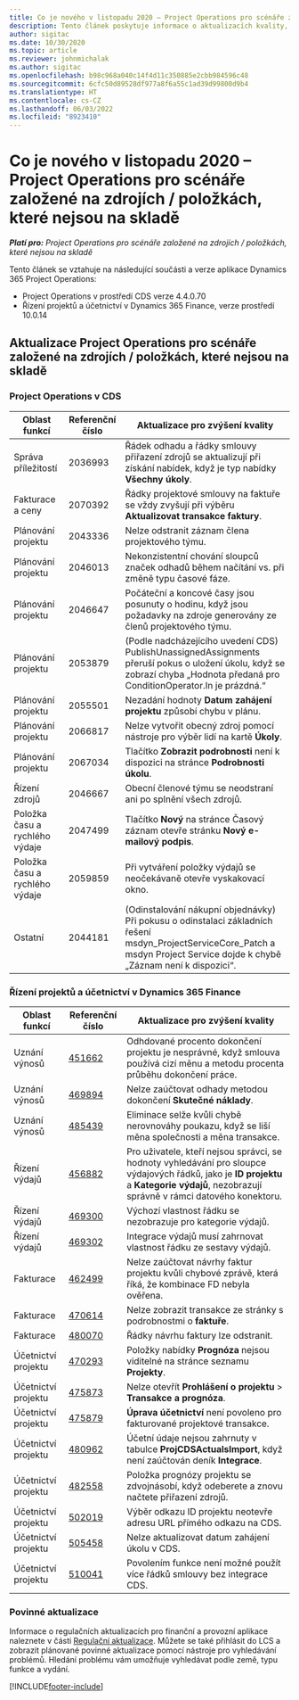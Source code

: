 ```yaml
---
title: Co je nového v listopadu 2020 – Project Operations pro scénáře založené na zdrojích / položkách, které nejsou na skladě
description: Tento článek poskytuje informace o aktualizacích kvality, které jsou k dispozici ve verzi Project Operations z listopadu 2020 pro scénáře založené na zdrojích / neskladových položkách.
author: sigitac
ms.date: 10/30/2020
ms.topic: article
ms.reviewer: johnmichalak
ms.author: sigitac
ms.openlocfilehash: b98c968a040c14f4d11c350885e2cbb984596c48
ms.sourcegitcommit: 6cfc50d89528df977a8f6a55c1ad39d99800d9b4
ms.translationtype: HT
ms.contentlocale: cs-CZ
ms.lasthandoff: 06/03/2022
ms.locfileid: "8923410"
---
```

# <a name="whats-new-november-2020---project-operations-for-resourcenon-stocked-based-scenarios"></a>Co je nového v listopadu 2020 – Project Operations pro scénáře založené na zdrojích / položkách, které nejsou na skladě

_**Platí pro:** Project Operations pro scénáře založené na zdrojích / položkách, které nejsou na skladě_

Tento článek se vztahuje na následující součásti a verze aplikace Dynamics 365 Project Operations:

- Project Operations v prostředí CDS verze 4.4.0.70
- Řízení projektů a účetnictví v Dynamics 365 Finance, verze prostředí 10.0.14

## <a name="updates-to-project-operations-for-resource-non-stocked-based-scenarios"></a>Aktualizace Project Operations pro scénáře založené na zdrojích / položkách, které nejsou na skladě

### <a name="project-operations-on-cds"></a>Project Operations v CDS

| Oblast funkcí                 | Referenční číslo | Aktualizace pro zvýšení kvality                                                                                                                                                                    |
|------------------------------|------------------|-----------------------------------------------------------------------------------------------------------------------------------------------------------------------------------|
|   Správa příležitostí       | 2036993          | Řádek odhadu a řádky smlouvy přiřazení zdrojů se aktualizují při získání nabídek, když je typ nabídky **Všechny úkoly**.                                                 |
| Fakturace a ceny          | 2070392          | Řádky projektové smlouvy na faktuře se vždy zvyšují při výběru **Aktualizovat transakce faktury**.                                                                         |
| Plánování projektu             | 2043336          | Nelze odstranit záznam člena projektového týmu.                                                                                                                                  |
| Plánování projektu             | 2046013          | Nekonzistentní chování sloupců značek odhadů během načítání vs. při změně typu časové fáze.                                                                                   |
| Plánování projektu             | 2046647          | Počáteční a koncové časy jsou posunuty o hodinu, když jsou požadavky na zdroje generovány ze členů projektového týmu.                                                                      |
| Plánování projektu             | 2053879          | (Podle nadcházejícího uvedení CDS) PublishUnassignedAssignments přeruší pokus o uložení úkolu, když se zobrazí chyba „Hodnota předaná pro ConditionOperator.In je prázdná.“                       |
| Plánování projektu             | 2055501          | Nezadání hodnoty **Datum zahájení projektu** způsobí chybu v plánu.                                                                                                      |
| Plánování projektu             | 2066817          | Nelze vytvořit obecný zdroj pomocí nástroje pro výběr lidí na kartě **Úkoly**.                                                                                                   |
| Plánování projektu             | 2067034          | Tlačítko **Zobrazit podrobnosti** není k dispozici na stránce **Podrobnosti úkolu**.                                                                                                       |
| Řízení zdrojů          | 2046667          | Obecní členové týmu se neodstraní ani po splnění všech zdrojů.                                                                                                    |
| Položka času a rychlého výdaje | 2047499          | Tlačítko **Nový** na stránce Časový záznam otevře stránku **Nový e-mailový podpis**.                                                                                               |
| Položka času a rychlého výdaje | 2059859          | Při vytváření položky výdajů se neočekávaně otevře vyskakovací okno.                                                                                                                         |
| Ostatní                        | 2044181          | (Odinstalování nákupní objednávky) Při pokusu o odinstalaci základních řešení msdyn_ProjectServiceCore_Patch a msdyn Project Service dojde k chybě „Záznam není k dispozici“.  |

### <a name="project-management-and-accounting-in-dynamics-365-finance"></a>Řízení projektů a účetnictví v Dynamics 365 Finance

| Oblast funkcí        | Referenční číslo | Aktualizace pro zvýšení kvality                                                                                                                                                            |
|---------------------|------------------|---------------------------------------------------------------------------------------------------------------------------------------------------------------------------|
| Uznání výnosů | [451662](https://fix.lcs.dynamics.com/Issue/Details/?bugId=451662)           | Odhdované procento dokončení projektu je nesprávné, když smlouva používá cizí měnu a metodu procenta průběhu dokončení práce.                     |
| Uznání výnosů | [469894](https://fix.lcs.dynamics.com/Issue/Details/?bugId=469894)           | Nelze zaúčtovat odhady metodou dokončení **Skutečné náklady**.                                                                                                    |
| Uznání výnosů | [485439](https://fix.lcs.dynamics.com/Issue/Details/?bugId=485439)           | Eliminace selže kvůli chybě nerovnováhy poukazu, když se liší měna společnosti a měna transakce.                                              |
| Řízení výdajů  | [456882](https://fix.lcs.dynamics.com/Issue/Details/?bugId=456822)           | Pro uživatele, kteří nejsou správci, se hodnoty vyhledávání pro sloupce výdajových řádků, jako je **ID projektu** a **Kategorie výdajů**, nezobrazují správně v rámci datového konektoru. |
| Řízení výdajů  | [469300](https://fix.lcs.dynamics.com/Issue/Details/?bugId=469300)           | Výchozí vlastnost řádku se nezobrazuje pro kategorie výdajů.                                                                                                         |
| Řízení výdajů  | [469302](https://fix.lcs.dynamics.com/Issue/Details/?bugId=469302)           | Integrace výdajů musí zahrnovat vlastnost řádku ze sestavy výdajů.                                                                                             |
| Fakturace           | [462499](https://fix.lcs.dynamics.com/Issue/Details/?bugId=462499)           | Nelze zaúčtovat návrhy faktur projektu kvůli chybové zprávě, která říká, že kombinace FD nebyla ověřena.                                                    |
| Fakturace           | [470614](https://fix.lcs.dynamics.com/Issue/Details/?bugId=470614)           | Nelze zobrazit transakce ze stránky s podrobnostmi o **faktuře**.                                                                                                              |
| Fakturace           | [480070](https://fix.lcs.dynamics.com/Issue/Details/?bugId=480070)           | Řádky návrhu faktury lze odstranit.                                                                                                                                  |
| Účetnictví projektu  | [470293](https://fix.lcs.dynamics.com/Issue/Details/?bugId=470293)           | Položky nabídky **Prognóza** nejsou viditelné na stránce seznamu **Projekty**.                                                                                                   |
| Účetnictví projektu  | [475873](https://fix.lcs.dynamics.com/Issue/Details/?bugId=475873)           | Nelze otevřít **Prohlášení o projektu**   > **Transakce a prognóza**.                                                                                                       |
| Účetnictví projektu  | [475879](https://fix.lcs.dynamics.com/Issue/Details/?bugId=475879)           | **Úprava účetnictví** není povoleno pro fakturované projektové transakce.                                                                                                  |
| Účetnictví projektu  | [480962](https://fix.lcs.dynamics.com/Issue/Details/?bugId=480962)           | Účetní údaje nejsou zahrnuty v tabulce **ProjCDSActualsImport**, když není zaúčtován deník **Integrace**.                                                  |
| Účetnictví projektu  | [482558](https://fix.lcs.dynamics.com/Issue/Details/?bugId=482558)           | Položka prognózy projektu se zdvojnásobí, když odeberete a znovu načtete přiřazení zdrojů.                                                                            |
| Účetnictví projektu  | [502019](https://fix.lcs.dynamics.com/Issue/Details/?bugId=502019)           | Výběr odkazu ID projektu neotevře adresu URL přímého odkazu na CDS.                                                                                                         |
| Účetnictví projektu  | [505458](https://fix.lcs.dynamics.com/Issue/Details/?bugId=505458)           | Nelze aktualizovat datum zahájení úkolu v CDS.                                                                                                                           |
| Účetnictví projektu  | [510041](https://fix.lcs.dynamics.com/Issue/Details/?bugId=510041)           | Povolením funkce není možné použít více řádků smlouvy bez integrace CDS.                                                                                   |

### <a name="regulatory-updates"></a>Povinné aktualizace
Informace o regulačních aktualizacích pro finanční a provozní aplikace naleznete v části [Regulační aktualizace](/dynamics365/finance/localizations/regulatory-updates). Můžete se také přihlásit do LCS a zobrazit plánované povinné aktualizace pomocí nástroje pro vyhledávání problémů. Hledání problému vám umožňuje vyhledávat podle země, typu funkce a vydání.


[!INCLUDE[footer-include](../includes/footer-banner.md)]
